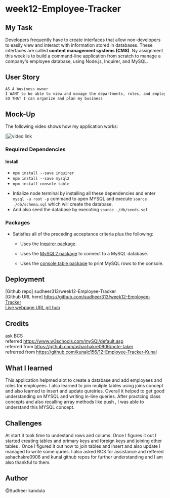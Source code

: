 # week12-Employee-Tracker

## My Task

Developers frequently have to create interfaces that allow non-developers to easily view and interact with information stored in databases. These interfaces are called **content management systems (CMS)**. Ny assignment this week is to build a command-line application from scratch to manage a company's employee database, using Node.js, Inquirer, and MySQL.

## User Story

```md
AS A business owner
I WANT to be able to view and manage the departments, roles, and employees in my company
SO THAT I can organize and plan my business
```

## Mock-Up

The following video shows how my application works:

[![video link](https://drive.google.com/file/d/1fvHbONKP5S87wJKaiWLiR9GxVcJLbEe1/view)

### Required Dependencies

#### Install
- `npm install --save inquirer`
- `npm install --save mysql2`
- `npm install console-table`
* Intialize node terminal by installing all these dependencies and enter `mysql -u root -p` command to open MYSQL and execute  `source ./db/schema.sql` which will create the database.
* And also seed the database by execoting `source ./db/seeds.sql`


### Packages

* Satisfies all of the preceding acceptance criteria plus the following:

    * Uses the [Inquirer package](https://www.npmjs.com/package/inquirer).

    * Uses the [MySQL2 package](https://www.npmjs.com/package/mysql2) to connect to a MySQL database.

    * Uses the [console.table package](https://www.npmjs.com/package/console.table) to print MySQL rows to the console.

    
## Deployment
[Github repo] sudheer313/week12-Employee-Tracker<br>
[Github URL here] https://github.com/sudheer313/week12-Employee-Tracker<br>
[Live webpage URL git hub](https://sudheer313.github.io/week12-Employee-Tracker/)<br>

## Credits
ask BCS</br>
referred https://www.w3schools.com/mySQl/default.asp</br>
referred from https://github.com/ashachakre0906/note-taker</br>
refrerred from https://github.com/kunalc156/12-Employee-Tracker-Kunal

## What I learned
This application helpmed alot to create a database and add employees and roles for employees.
I also learned to join muliple tables using joins concept and also learned to insert and update qureiries. Overall it helped to get good understanding on MYSQL and writing in-line queries. After practcing class concepts and also recalling array methods like push , I was able to understand this MYSQL concept.
 
 ## Challenges
 At start it took time to undestand rows and colums. Once I figures it out I started creating tables and primary keys and foreign keys and joining other tables . Once I figured it out how to join tables and insert and also update I managed to write some quries. I also asked BCS for assistance and reffered ashachakre0906 and kunal github repos for further understanding and I am also thankful to them.
 ## Author

@Sudheer kandula



